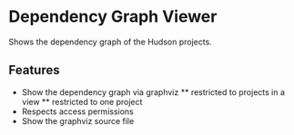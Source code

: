Dependency Graph Viewer
=======================

Shows the dependency graph of the Hudson projects.

Features
--------
* Show the dependency graph via graphviz
** restricted to projects in a view
** restricted to one project
* Respects access permissions
* Show the graphviz source file

